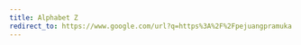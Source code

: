 ```yaml
---
title: Alphabet Z
redirect_to: https://www.google.com/url?q=https%3A%2F%2Fpejuangpramuka.blogspot.com%2Fp%2Fgadis-pramuka.html&sa=D&sntz=1&usg=AOvVaw04FwhKGDSQu8E7oZuUSHwi
---
```

